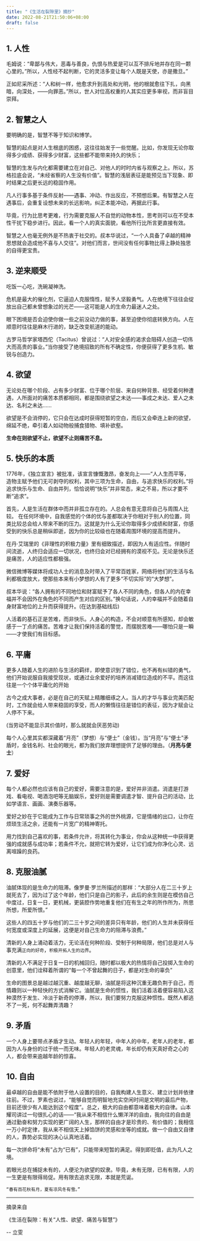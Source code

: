 ```yaml
---
title: "《生活在裂隙里》摘抄"
date: 2022-08-21T21:50:06+08:00
draft: false
---
```



## 1. 人性

毛姆说：“卑鄙与伟大，恶毒与善良，仇恨与热爱是可以互不排斥地并存在同一颗心里的。”所以，人性经不起判断，它的灵活多变让每个人既是天使，亦是撒旦。”


正如尼采所述：“人和树一样，他愈求升到高处和光明，他的根就愈往下扎，向黑暗，向深处，——向罪恶。”所以，世人对位高权重的人其实应更多审视，而非盲目崇拜。

## 2. 智慧之人

要明确的是，智慧不等于知识和博学。

智慧的起点是对人生根底的困惑，这往往始发于一些觉醒。比如，你发现无论你取得多少成绩、获得多少财富，这些都不能带来持久的快乐；

智慧的生发与内化都需要建立在对自己、对他人的时时内省与观察之上。所以，苏格拉底会说，“未经省察的人生没有价值”。智慧的浅层表征是能预见当下现象、即时结果之后更长远的稳固作用。

凡人行事多基于条件反射——遇事、冲动、作出反应，不预想后果。有智慧之人在遇事后，会重复设想未来的长远影响，纠正本能冲动，再据此行事。

毕竟，行为比思考更难，行为需要克服人不自觉的动物本性，思考则可以在不受本性干扰下稳步进行。因此，看一个人的真实面貌，看他所行比所言更直接有效。

智慧之人也毫无例外是不热衷于社交的。叔本华说过，“一个人具备了卓越的精神思想就会造成他不喜与人交往”。对他们而言，世间没有任何事物比得上静处独思的自得更宝贵。

## 3. 逆来顺受

吃饭一心吃，洗碗凝神洗。

危机是最大的催化剂，它逼迫人克服惰性，赋予人坚毅勇气。人在绝境下往往会绽放出自己都未曾想象过的光芒——这可能是人的生命力最迷人之处。

眼下困境是否会迫使你做一些之前没动力做的事，甚至迫使你彻底转换方向。人在顺意时往往是麻木行进的，缺乏改变航道的能动。

古罗马哲学家塔西佗（Tacitus）曾说过：“人对安全感的渴求会阻碍人创造一切伟大而高贵的事业。”当你接受了绝境招致的所有不确定性，你便获得了更多生机、敏锐与创造力。

## 4. 欲望

无论处在哪个阶段、占有多少财富、位于哪个阶层、来自何种背景、经受着何种遭遇，人所面对的痛苦本质都相同，都是围绕欲望之未达——事成之未达、爱人之未达、名利之未达……

欲望是不会消停的，它只会在达成时获得短暂的空白，而后又会牵连上新的欲望，绵延不绝，牵引着人如动物般捕食猎物、填补欲壑。

**生命在则欲望不止，欲望不止则痛苦不息。**


## 5. 快乐的本质

1776年，《独立宣言》被批准，该宣言慷慨激昂，奋发向上——“人人生而平等，造物主赋予他们无可剥夺的权利，其中三项为生命，自由，与追求快乐的权利。”将追求快乐与生命、自由并列，恰恰说明“快乐”并非常态，来之不易，所以才要不断“追求”。

首先，人是生活在群体中而并非孤立存在的。人总会有意无意将自己与周围人比较。 在任何环境中，自我感觉的个体的优与差都取决于你相对于别人的位置，同类比较总会给人带来不断的压力。这就是为什么无论你取得多少成绩和财富，你感受到的快乐总是稍纵即逝，因为你的比较级也在随着周围环境的提高而提升。

在丹·艾瑞里的《非理性的积极力量》里有细致描述，即因为人有适应性。伴随时间流逝，人终归会适应一切状况，也终归会对已经拥有的漠视不见。无论是快乐还是痛苦，人的适应性都极强。

微信微博等媒体将成功人士的消息及时带入了平常百姓家，网络将他们的生活与名利都极度放大，使那些本来有小梦想的人有了更多“不切实际”的“大梦想”。

叔本华说：“各人拥有的不同地位和财富赋予了各人不同的角色，但各人的内在幸福并不会因外在角色的不同而产生对应的区别。”换句话说，人的幸福并不会随着自身财富地位的上升而获得提升。(在达到基础线后)

人活着的基石正是苦难，而非快乐。人身心的构造，不会对顺意有所感知，却会敏感于一丁点的痛苦。苦难才让我们保持活着的警觉，而摆脱苦难——哪怕只是一瞬——才使我们有目标感。

## 6. 平庸

更多人随着人生的进阶与生活的羁绊，即使意识到了错位，也不再有纠错的勇气，他们开始说服自我接受现状，或通过业余爱好的培养消减错位造成的不平。而这往往是一个个体平庸化的开始

古今之成大事者，必是在自己的天赋上精雕细琢之人。当人的才华与事业完美匹配时，工作就会给人带来稳固的享受，而人的懒惰往往是错位的表征，因为才赋会让人停不下来。

(当劳动不能显示其价值时，那么就就会厌恶劳动)

每个人心里其实都深藏着“月亮”（梦想）与“便士”（金钱）。当“月亮”与“便士”矛盾时，金钱名利、社会的眼光，都为我们放弃理想提供了足够的理由。（**月亮与便士**）

## 7. 爱好

每个人都必然也应该有自己的爱好，需要注意的是，爱好并非消遣。消遣是打游戏、看电视、喝酒泡吧等无脑娱乐，爱好则是需要调遣才智、提升自己的活动，比如学语言、画画、演奏乐器等。

爱好之妙在于它能成为工作与日常琐事之外的世外桃源，它是情绪的出口，让你在烦琐生活之余，还能有一片宽广的精神寄托。


用力找到自己喜欢的事，若条件允许，将其转化为事业，你会从这种统一中获得更强的成就感与成功率；若条件不允，就把它转为爱好，让它们成为你净化心灵、远离喧躁的良药。

## 8. 克服油腻

油腻体现的是生命力的阻滞。像罗曼·罗兰所描述的那样：“大部分人在二三十岁上就死去了，因为过了这个年龄，他们只是自己的影子，此后的余生则是在模仿自己中度过，日复一日，更机械，更装腔作势地重复他们在有生之年的所作所为，所思所想，所爱所恨。”

这些人的四五十岁与他们的二三十岁之间的差异只有年龄，他们的人生并未获得任何宽度或深度上的延展，这便是对自己生命力的阻滞与浪费。”

清新的人身上涌动着活力，无论活在何种阶段、受制于何种局限，他们总是对人与事充满`正向的好奇`，`积极开拓人生的边界`。

清新的人不满足于日复一日的机械回归，随时都以极大的热情将自己投掷入生命的创意里，他们诠释着所谓的“每一个不曾起舞的日子，都是对生命的辜负”

生命的图景总是越过越沉重、越度越无聊，油腻是将这种沉重无趣负荆于自己，而情趣则以一种轻快的方式消解它。油腻是生命的惯性，我们活着活着便容易陷入这种漠然于发生、冷淡于新奇的停滞，所以，我们要努力克服这种惯性。既然人都逃不了一死，何不起舞弄清趣？

## 9. 矛盾

一个人身上要带点矛盾才生动。年轻人的年轻，中年人的中年，老年人的老年，都因为人与身份的过于统一而无味。年轻人的老灵魂，年长却仍有天真好奇之心的人，都会带来逾越年龄的惊喜。

## 10. 自由

最卓越的自由是能不依附于他人设置的目的，自我构建人生意义、建立计划并依律往前。不过，罗素也说过，“能够自觉而明智地充实空闲时间是文明的最后产物，目前还很少有人能达到这个程度”。总之，极大的自由都意味着极大的自律。山本耀司讲过一句很扎心的话——“我从来不相信什么懒洋洋的自由，我向往的自由是通过勤奋和努力实现的更广阔的人生，那样的自由才是珍贵的、有价值的；我相信一万小时定律，我从来不相信天上掉馅饼的灵感和坐等的成就。做一个自由又自律的人，靠势必实现的决心认真地活着。

每一次拼命将“未有”占为“已有”，只能带来短暂的满足。得到即贬值，此为凡人之境。

若眼光总在捕捉未有的，人便沦为欲望的奴隶。毕竟，未有无限，已有有限，人的一生更是有限得局促。用有限去追求无限，本就是荒诞。

`“春有百花秋有月，夏有凉风冬有雪。”`

---

摘录来自

《生活在裂隙：有关“人性、欲望、痛苦与智慧”》

-- 立雯

